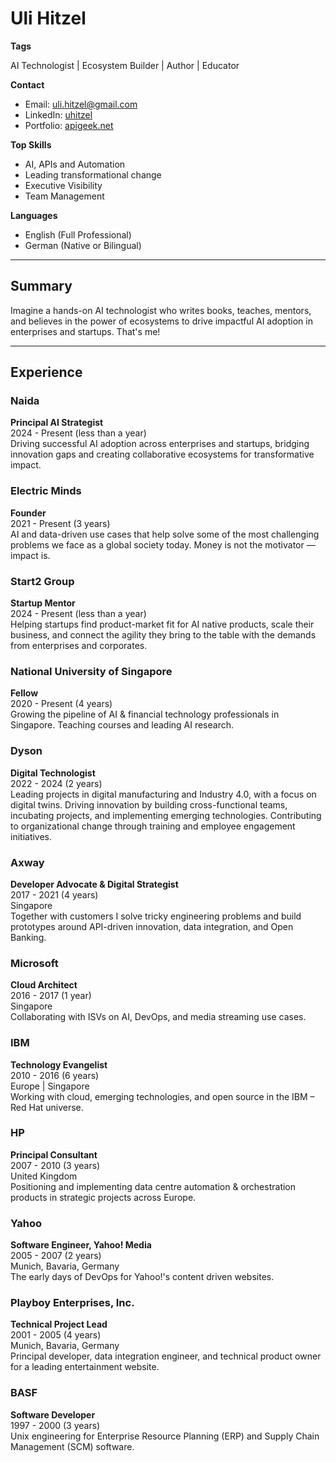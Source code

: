 # Uli Hitzel

**Tags**

AI Technologist | Ecosystem Builder | Author | Educator 

**Contact**  
- Email: uli.hitzel@gmail.com  
- LinkedIn: [uhitzel](https://www.linkedin.com/in/uhitzel)  
- Portfolio: [apigeek.net](http://apigeek.net/)

**Top Skills**  
- AI, APIs and Automation
- Leading transformational change  
- Executive Visibility  
- Team Management  

**Languages**  
- English (Full Professional)  
- German (Native or Bilingual)  

---

## Summary

Imagine a hands-on AI technologist who writes books, teaches, mentors, and believes in the power of ecosystems to drive impactful AI adoption in enterprises and startups. That's me!

---

## Experience

### Naida
**Principal AI Strategist**  
2024 - Present (less than a year)  
Driving successful AI adoption across enterprises and startups, bridging innovation gaps and creating collaborative ecosystems for transformative impact.

### Electric Minds
**Founder**  
2021 - Present (3 years)  
AI and data-driven use cases that help solve some of the most challenging problems we face as a global society today. Money is not the motivator — impact is.

### Start2 Group
**Startup Mentor**  
2024 - Present (less than a year)  
Helping startups find product-market fit for AI native products, scale their business, and connect the agility they bring to the table with the demands from enterprises and corporates.

### National University of Singapore
**Fellow**  
2020 - Present (4 years)  
Growing the pipeline of AI & financial technology professionals in Singapore. Teaching courses and leading AI research.

### Dyson
**Digital Technologist**  
2022 - 2024 (2 years)  
Leading projects in digital manufacturing and Industry 4.0, with a focus on digital twins. Driving innovation by building cross-functional teams, incubating projects, and implementing emerging technologies. Contributing to organizational change through training and employee engagement initiatives.

### Axway
**Developer Advocate & Digital Strategist**  
2017 - 2021 (4 years)  
Singapore  
Together with customers I solve tricky engineering problems and build prototypes around API-driven innovation, data integration, and Open Banking.

### Microsoft
**Cloud Architect**  
2016 - 2017 (1 year)  
Singapore  
Collaborating with ISVs on AI, DevOps, and media streaming use cases.

### IBM
**Technology Evangelist**  
2010 - 2016 (6 years)  
Europe | Singapore  
Working with cloud, emerging technologies, and open source in the IBM – Red Hat universe.

### HP
**Principal Consultant**  
2007 - 2010 (3 years)  
United Kingdom  
Positioning and implementing data centre automation & orchestration products in strategic projects across Europe.

### Yahoo
**Software Engineer, Yahoo! Media**  
2005 - 2007 (2 years)  
Munich, Bavaria, Germany  
The early days of DevOps for Yahoo!'s content driven websites.

### Playboy Enterprises, Inc.
**Technical Project Lead**  
2001 - 2005 (4 years)  
Munich, Bavaria, Germany  
Principal developer, data integration engineer, and technical product owner for a leading entertainment website.

### BASF
**Software Developer**  
1997 - 2000 (3 years)  
Unix engineering for Enterprise Resource Planning (ERP) and Supply Chain Management (SCM) software.
